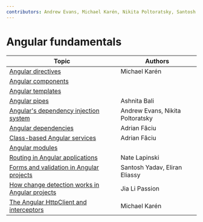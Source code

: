 ```yaml
---
contributors: Andrew Evans, Michael Karén, Nikita Poltoratsky, Santosh Yadav, Jia Li Passion, Ashnita Bali, Adrian Fâciu, Nate Lapinski
---
```


# Angular fundamentals

| Topic                                                                                                 | Authors                          |
| ----------------------------------------------------------------------------------------------------- | -------------------------------- |
| [Angular directives](./angular-directives.md)                                                         | Michael Karén                    |
| [Angular components](./angular-components.md)                                                         |                                  |
| [Angular templates](./angular-templates.md)                                                           |                                  |
| [Angular pipes](./angular-pipes.md)                                                                   | Ashnita Bali                     |
| [Angular's dependency injection system](./angulars-dependency-injection-system.md)                    | Andrew Evans, Nikita Poltoratsky |
| [Angular dependencies](./angular-dependencies.md)                                                     | Adrian Fâciu                     |
| [Class-based Angular services](./class-based-angular-services.md)                                     | Adrian Fâciu                     |
| [Angular modules](./angular-modules.md)                                                               |                                  |
| [Routing in Angular applications](./routing-in-angular-applications.md)                               | Nate Lapinski                    |
| [Forms and validation in Angular projects](./forms-and-validation-in-angular-projects.md)             | Santosh Yadav, Eliran Eliassy    |
| [How change detection works in Angular projects](./how-change-detection-works-in-angular-projects.md) | Jia Li Passion                   |
| [The Angular HttpClient and interceptors](./the-angular-httpclient-and-interceptors.md)               | Michael Karén                    |
